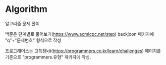 # Algorithm

알고리즘 문제 풀이

백준은 단계별로 풀어보기(https://www.acmicpc.net/step) backjoon 패키지에 "q"+"문제번호" 형식으로 작성

프로그래머스는 고득점kit(https://programmers.co.kr/learn/challenges) 페이지를 기준으로 "programmers.유형" 패키지에 작성. 
